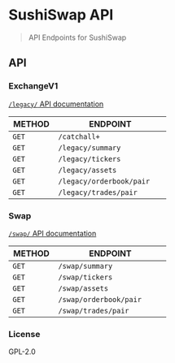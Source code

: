 # SushiSwap API

> API Endpoints for SushiSwap

## API

### ExchangeV1

[`/legacy/` API documentation](docs/API.md)

| METHOD 	| ENDPOINT               	 |
|--------	|------------------------	 |
| `GET    	`|`/catchall+`           	 |
| `GET    	`|`/legacy/summary        	`|
| `GET    	`|`/legacy/tickers        	`|
| `GET    	`|`/legacy/assets`        	 |
|` GET    	`|`/legacy/orderbook/pair 	`|
|` GET    	`|`/legacy/trades/pair    	`|



### Swap

[`/swap/` API documentation](docs/API.md)

| METHOD 	| ENDPOINT               	 |
|--------	|------------------------	 |
|` GET    	`|`/swap/summary          	`|
| `GET    	`|`/swap/tickers          	`|
| `GET    	`|`/swap/assets           	`|
| `GET    	`|`/swap/orderbook/pair   	`|
| `GET    	`|`/swap/trades/pair      	`|


### License

GPL-2.0
